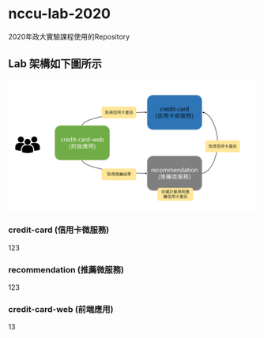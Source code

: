 # nccu-lab-2020
2020年政大實驗課程使用的Repository

## Lab 架構如下圖所示
![Image configmap](imgs/lab-env.PNG)

### credit-card (信用卡微服務)
123
### recommendation (推薦微服務)
123
### credit-card-web (前端應用)
13
